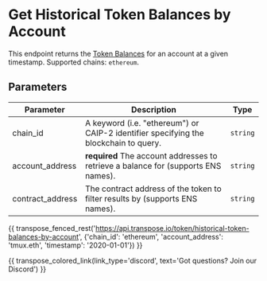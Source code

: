 # Get Historical Token Balances by Account

This endpoint returns the [Token Balances](../models/native_token_balance_model.md) for an account at a given timestamp. Supported chains: `ethereum`.

## Parameters
| Parameter     | Description                                                                          | Type     | 
|---------------|--------------------------------------------------------------------------------------|----------|
| chain_id      | A keyword (i.e. "ethereum") or CAIP-2 identifier specifying the blockchain to query. | `string` | 
| account_address | **required** The account addresses to retrieve a balance for (supports ENS names).   | `string` | 
| contract_address |  The contract address of the token to filter results by (supports ENS names).  | `string` | 

{{ transpose_fenced_rest('https://api.transpose.io/token/historical-token-balances-by-account', {'chain_id': 'ethereum', 'account_address': 'tmux.eth', 'timestamp': '2020-01-01'}) }}

{{ transpose_colored_link(link_type='discord', text='Got questions?  Join our Discord') }}

